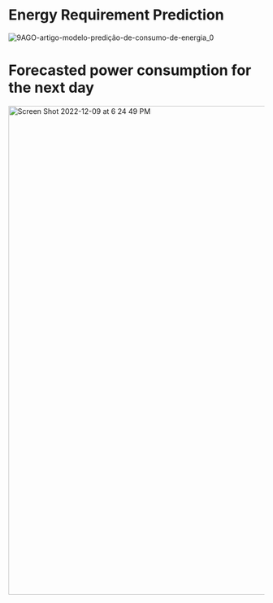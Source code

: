 # Energy Requirement Prediction

![9AGO-artigo-modelo-predição-de-consumo-de-energia_0](https://user-images.githubusercontent.com/50632051/206514420-67e9ebe0-dd76-4add-96dc-0aefaf5ce89f.png)


# Forecasted power consumption for the next day

<img width="961" alt="Screen Shot 2022-12-09 at 6 24 49 PM" src="https://user-images.githubusercontent.com/50632051/206811395-6bb0a783-40f5-4d20-a62c-d961ef9a147c.png">

